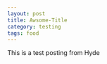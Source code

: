 ```yaml
---
layout: post
title: Awsome-Title
category: testing
tags: food
---
```


This is a test posting from Hyde